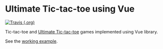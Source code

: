 # Ultimate Tic-tac-toe using Vue

[![Travis (.org)](https://img.shields.io/travis/ldgit/vue-tic-tac-toe.svg?style=flat-square)](https://travis-ci.org/ldgit/vue-tic-tac-toe)

Tic-tac-toe and [Ultimate Tic-tac-toe](https://en.wikipedia.org/wiki/Ultimate_tic-tac-toe) games implemented using Vue library.

See the [working example](https://ldgit.github.io/vue-tic-tac-toe/).
